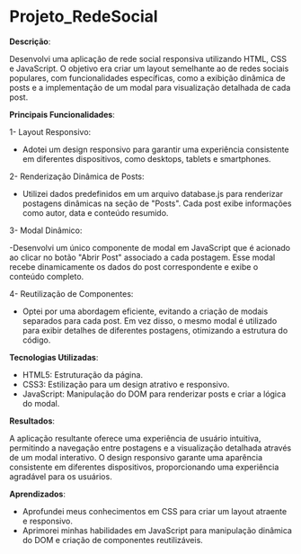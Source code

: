 # Projeto_RedeSocial

**Descrição**:

Desenvolvi uma aplicação de rede social responsiva utilizando HTML, CSS e JavaScript. O objetivo era criar um layout semelhante ao de redes sociais populares, com funcionalidades específicas, como a exibição dinâmica de posts e a implementação de um modal para visualização detalhada de cada post.

**Principais Funcionalidades**:

1- Layout Responsivo:

 - Adotei um design responsivo para garantir uma experiência consistente em diferentes dispositivos, como desktops, tablets e smartphones.
   
2- Renderização Dinâmica de Posts:

 - Utilizei dados predefinidos em um arquivo database.js para renderizar postagens dinâmicas na seção de "Posts". Cada post exibe informações como autor, data e conteúdo resumido.

3- Modal Dinâmico:

 -Desenvolvi um único componente de modal em JavaScript que é acionado ao clicar no botão "Abrir Post" associado a cada postagem. Esse modal recebe dinamicamente os dados do post correspondente e exibe o conteúdo completo.
 
4- Reutilização de Componentes:

 - Optei por uma abordagem eficiente, evitando a criação de modais separados para cada post. Em vez disso, o mesmo modal é utilizado para exibir detalhes de diferentes postagens, otimizando a estrutura do código.
   
**Tecnologias Utilizadas**:
 - HTML5: Estruturação da página.
 - CSS3: Estilização para um design atrativo e responsivo.
 - JavaScript: Manipulação do DOM para renderizar posts e criar a lógica do modal.

**Resultados**:

A aplicação resultante oferece uma experiência de usuário intuitiva, permitindo a navegação entre postagens e a visualização detalhada através de um modal interativo. O design responsivo garante uma aparência consistente em diferentes dispositivos, proporcionando uma experiência agradável para os usuários.

**Aprendizados**:
 - Aprofundei meus conhecimentos em CSS para criar um layout atraente e responsivo.
 - Aprimorei minhas habilidades em JavaScript para manipulação dinâmica do DOM e criação de componentes reutilizáveis.
